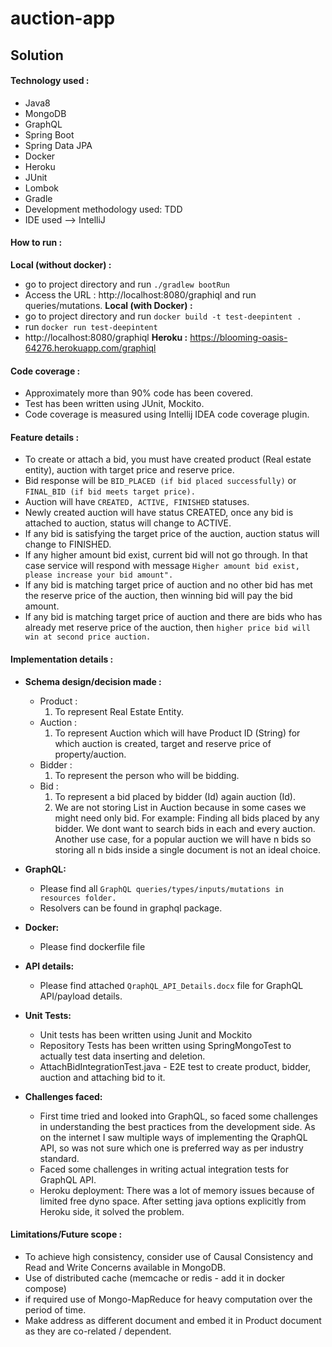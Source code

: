 # auction-app

## Solution 

#### Technology used :
* Java8
* MongoDB
* GraphQL
* Spring Boot
* Spring Data JPA
* Docker
* Heroku
* JUnit
* Lombok
* Gradle
* Development methodology used: TDD
* IDE used --> IntelliJ

#### How to run :
 **Local (without docker) :**
  * go to project directory and run `./gradlew bootRun`
  * Access the URL : http://localhost:8080/graphiql and run queries/mutations.
 **Local (with Docker) :**
 * go to project directory and run `docker build -t test-deepintent .`
 * run `docker run test-deepintent`
 * http://localhost:8080/graphiql 
 **Heroku :**
 https://blooming-oasis-64276.herokuapp.com/graphiql

#### Code coverage :
* Approximately more than 90% code has been covered.
* Test has been written using JUnit, Mockito.
* Code coverage is measured using Intellij IDEA code coverage plugin.

#### Feature details :
* To create or attach a bid, you must have created product (Real estate entity), auction with target price and reserve price.
* Bid response will be `BID_PLACED (if bid placed successfully)` or `FINAL_BID (if bid meets target price).`
* Auction will have `CREATED, ACTIVE, FINISHED` statuses.
* Newly created auction will have status CREATED, once any bid is attached to auction, status will change to ACTIVE.
* If any bid is satisfying the target price of the auction, auction status will change to FINISHED.
* If any higher amount bid exist, current bid will not go through. In that case service will respond with message `Higher amount bid exist, please increase your bid amount".`
* If any bid is matching target price of auction and no other bid has met the reserve price of the auction, then winning bid will pay the
 bid amount.
* If any bid is matching target price of auction and there are bids who has already met reserve price of the auction, then `higher price bid will win at second price auction.`

#### Implementation details :

* **Schema design/decision made :**
  * Product : 
    1. To represent Real Estate Entity.
  * Auction :
    1. To represent Auction which will have Product ID (String) for which auction is created, target and reserve price of property/auction.
  * Bidder :
    1.  To represent the person who will be bidding.
  * Bid :
    1.  To represent a bid placed by bidder (Id) again auction (Id).
    2.  We are not storing List<Bids> in Auction because in some cases we might need only bid. For example: Finding all bids placed by 
    any bidder. We dont want to search bids in each and every auction. Another use case, for a popular auction we will have n bids so 
    storing all n bids inside a single document is not an ideal choice.
  
* **GraphQL:** 
  * Please find all `GraphQL queries/types/inputs/mutations in resources folder.`
  * Resolvers can be found in graphql package.

* **Docker:** 
  * Please find dockerfile file

* **API details:**
  * Please find attached `QraphQL_API_Details.docx` file for GraphQL API/payload details.

* **Unit Tests:**
  * Unit tests has been written using Junit and Mockito
  * Repository Tests has been written using SpringMongoTest to actually test data inserting and deletion.
  * AttachBidIntegrationTest.java - E2E test to create product, bidder, auction and attaching bid to it.

* **Challenges faced:**
  * First time tried and looked into GraphQL, so faced some challenges in understanding the best practices from the development side. As on the internet I saw multiple ways of implementing the QraphQL API, so was not sure which one is preferred way as per industry standard.
  * Faced some challenges in writing actual integration tests for GraphQL API.
  * Heroku deployment: There was a lot of memory issues because of limited free dyno space. After setting java options explicitly from 
  Heroku side, it solved the problem.

#### Limitations/Future scope :
* To achieve high consistency, consider use of Causal Consistency and Read and Write Concerns available in MongoDB.
* Use of distributed cache (memcache or redis - add it in docker compose)
* if required use of Mongo-MapReduce for heavy computation over the period of time.
* Make address as different document and embed it in Product document as they are co-related / dependent.


